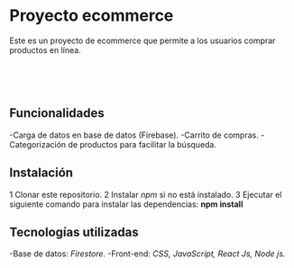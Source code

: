 # Proyecto ecommerce
Este es un proyecto de ecommerce que permite a los usuarios comprar productos en línea.

&nbsp;

&nbsp;

## Funcionalidades
-Carga de datos en base de datos (Firebase).
-Carrito de compras.
-Categorización de productos para facilitar la búsqueda.


## Instalación
1 Clonar este repositorio.
2 Instalar *npm* si no está instalado.
3 Ejecutar el siguiente comando para instalar las dependencias: **npm install**



## Tecnologías utilizadas
-Base de datos: *Firestore.*
-Front-end: *CSS, JavaScript, React Js, Node js.*
